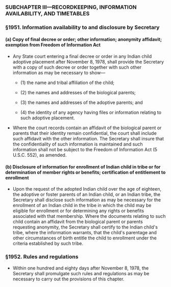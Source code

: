 ### SUBCHAPTER III—RECORDKEEPING, INFORMATION AVAILABILITY, AND TIMETABLES

### §1951. Information availability to and disclosure by Secretary
#### (a) Copy of final decree or order; other information; anonymity affidavit; exemption from Freedom of Information Act
* Any State court entering a final decree or order in any Indian child adoptive placement after November 8, 1978, shall provide the Secretary with a copy of such decree or order together with such other information as may be necessary to show—

  * (1) the name and tribal affiliation of the child;

  * (2) the names and addresses of the biological parents;

  * (3) the names and addresses of the adoptive parents; and

  * (4) the identity of any agency having files or information relating to such adoptive placement.


* Where the court records contain an affidavit of the biological parent or parents that their identity remain confidential, the court shall include such affidavit with the other information. The Secretary shall insure that the confidentiality of such information is maintained and such information shall not be subject to the Freedom of Information Act (5 U.S.C. 552), as amended.

#### (b) Disclosure of information for enrollment of Indian child in tribe or for determination of member rights or benefits; certification of entitlement to enrollment
* Upon the request of the adopted Indian child over the age of eighteen, the adoptive or foster parents of an Indian child, or an Indian tribe, the Secretary shall disclose such information as may be necessary for the enrollment of an Indian child in the tribe in which the child may be eligible for enrollment or for determining any rights or benefits associated with that membership. Where the documents relating to such child contain an affidavit from the biological parent or parents requesting anonymity, the Secretary shall certify to the Indian child's tribe, where the information warrants, that the child's parentage and other circumstances of birth entitle the child to enrollment under the criteria established by such tribe.

### §1952. Rules and regulations
* Within one hundred and eighty days after November 8, 1978, the Secretary shall promulgate such rules and regulations as may be necessary to carry out the provisions of this chapter.